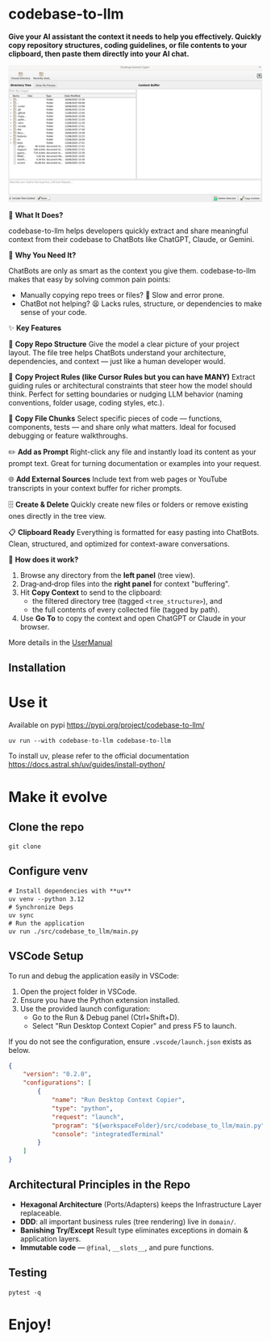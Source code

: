 
# codebase-to-llm

**Give your AI assistant the context it needs to help you effectively. Quickly copy repository structures, coding guidelines, or file contents to your clipboard, then paste them directly into your AI chat.**

![Main Window](./documentation/screenshot.png)

🧠 **What It Does?**

codebase-to-llm helps developers quickly extract and share meaningful context from their codebase to ChatBots like ChatGPT, Claude, or Gemini.

🎯 **Why You Need It?**

ChatBots are only as smart as the context you give them.
codebase-to-llm makes that easy by solving common pain points:
- Manually copying repo trees or files? 🐌 Slow and error prone.
- ChatBot not helping? 😫 Lacks rules, structure, or dependencies to make sense of your code.

✨ **Key Features**

📂 **Copy Repo Structure**
Give the model a clear picture of your project layout.
The file tree helps ChatBots understand your architecture, dependencies, and context — just like a human developer would.

📜 **Copy Project Rules (like Cursor Rules but you can have MANY)**
Extract guiding rules or architectural constraints that steer how the model should think.
Perfect for setting boundaries or nudging LLM behavior (naming conventions, folder usage, coding styles, etc.).

📄 **Copy File Chunks**
Select specific pieces of code — functions, components, tests — and share only what matters.
Ideal for focused debugging or feature walkthroughs.

✏️ **Add as Prompt**
Right-click any file and instantly load its content as your prompt text.
Great for turning documentation or examples into your request.

🌐 **Add External Sources**
Include text from web pages or YouTube transcripts in your context buffer for richer prompts.

🗄️ **Create & Delete**
Quickly create new files or folders or remove existing ones directly in the tree view.

📋 **Clipboard Ready**
Everything is formatted for easy pasting into ChatBots.
Clean, structured, and optimized for context-aware conversations.

🚀 **How does it work?**

1. Browse any directory from the **left panel** (tree view).
2. Drag‑and‑drop files into the **right panel** for context "buffering".
3. Hit **Copy Context** to send to the clipboard:
   * the filtered directory tree (tagged `<tree_structure>`), and
   * the full contents of every collected file (tagged by path).
4. Use **Go To** to copy the context and open ChatGPT or Claude in your browser.

More details in the [UserManual](./UserManual.md)

## Installation

# Use it
Available on pypi
https://pypi.org/project/codebase-to-llm/
```
uv run --with codebase-to-llm codebase-to-llm
```

To install uv, please refer to the official documentation https://docs.astral.sh/uv/guides/install-python/

# Make it evolve

## Clone the repo
```shell
git clone
```

## Configure venv
```shell
# Install dependencies with **uv**
uv venv --python 3.12
# Synchronize Deps
uv sync
# Run the application
uv run ./src/codebase_to_llm/main.py
```

## VSCode Setup

To run and debug the application easily in VSCode:

1. Open the project folder in VSCode.
2. Ensure you have the Python extension installed.
3. Use the provided launch configuration:
   - Go to the Run & Debug panel (Ctrl+Shift+D).
   - Select "Run Desktop Context Copier" and press F5 to launch.

If you do not see the configuration, ensure `.vscode/launch.json` exists as below.

```json
{
    "version": "0.2.0",
    "configurations": [
        {
            "name": "Run Desktop Context Copier",
            "type": "python",
            "request": "launch",
            "program": "${workspaceFolder}/src/codebase_to_llm/main.py",
            "console": "integratedTerminal"
        }
    ]
}
```

## Architectural Principles in the Repo

* **Hexagonal Architecture** (Ports/Adapters) keeps the Infrastructure Layer replaceable.
* **DDD**: all important business rules (tree rendering) live in `domain/`.
* **Banishing Try/Except** Result type eliminates exceptions in domain & application layers.
* **Immutable code** — `@final`, `__slots__`, and pure functions.

## Testing

```shell
pytest -q
```

# Enjoy!
